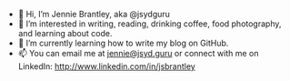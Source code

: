 - 👋 Hi, I’m Jennie Brantley, aka @jsydguru
- 👀 I’m interested in writing, reading, drinking coffee, food photography, and learning about code.
- 🌱 I’m currently learning how to write my blog on GitHub.
- 📫 You can email me at jennie@jsyd.guru or connect with me on LinkedIn: http://www.linkedin.com/in/jsbrantley

<!---
jsydguru/jsydguru is a ✨ special ✨ repository because its `README.md` (this file) appears on your GitHub profile.
You can click the Preview link to take a look at your changes.
--->

